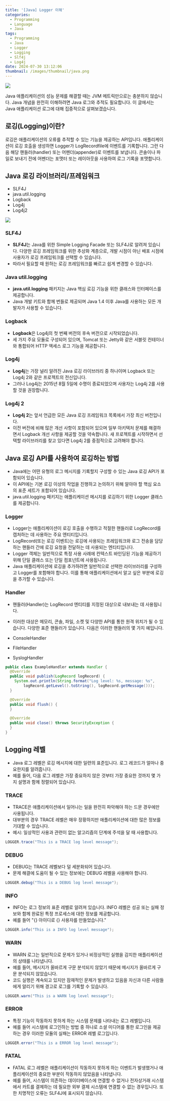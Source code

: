 ```yaml
---
title: '[Java] Logger 이해'
categories:
  - Programming
  - Language
  - Java
tags:
  - Programming
  - Java
  - Logger
  - Logging
  - Slf4j
  - Log4j
date: 2024-07-30 13:12:06
thumbnail: /images/thumbnail/java.png
---
```


![](/images/header/java-3.png)

Java 애플리케이션의 성능 문제를 해결할 때는 JVM 메트릭만으로는 충분하지 않습니다. Java 개념을 완전히 이해하려면 Java 로그와 추적도 필요합니다. 이 글에서는 Java 애플리케이션 로그에 대해 집중적으로 살펴보겠습니다.

## 로깅(Logging)이란?

로깅은 애플리케이션의 오류를 추적할 수 있는 기능을 제공하는 API입니다. 애플리케이션이 로깅 호출을 생성하면 Logger가 LogRecordfile에 이벤트를 기록합니다. 그런 다음 해당 핸들러(handler) 또는 어펜더(appender)로 이벤트를 보냅니다. 콘솔이나 파일로 보내기 전에 어펜더는 포맷터 또는 레이아웃을 사용하여 로그 기록을 포맷합니다.

## Java 로깅 라이브러리/프레임워크

- SLF4J
- java.util.logging
- Logback
- Log4j
- Log4j2

![](/images/header/java-3_1.png)

### SLF4J

- **SLF4J**는 Java를 위한 Simple Logging Facade 또는 SLF4J로 알려져 있습니다. 다양한 로깅 프레임워크를 위한 추상화 계층으로, 개발 시점이 아닌 배포 시점에 사용자가 로깅 프레임워크를 선택할 수 있습니다.
- 따라서 필요할 때 원하는 로깅 프레임워크를 빠르고 쉽게 변경할 수 있습니다.

### Java util.logging

- **java.util.logging** 패키지는 Java 핵심 로깅 기능을 위한 클래스와 인터페이스를 제공합니다.
- Java 개발 키트와 함께 번들로 제공되며 Java 1.4 이후 Java를 사용하는 모든 개발자가 사용할 수 있습니다.

### Logback

- **Logback**은 Log4j의 첫 번째 버전의 후속 버전으로 시작되었습니다.
- 세 가지 주요 모듈로 구성되어 있으며, Tomcat 또는 Jetty와 같은 서블릿 컨테이너와 통합되어 HTTP 액세스 로그 기능을 제공합니다.

### Log4j

- **Log4j**는 가장 널리 알려진 Java 로깅 라이브러리 중 하나이며 Logback 또는 Log4j 2와 같은 프로젝트의 전신입니다.
- 그러나 Log4j는 2015년 8월 5일에 수명이 종료되었으며 사용자는 Log4j 2를 사용할 것을 권장합니다.

### Log4j 2

- **Log4j 2**는 앞서 언급한 모든 Java 로깅 프레임워크 목록에서 가장 최신 버전입니다.
- 이전 버전에 비해 많은 개선 사항이 포함되어 있으며 일부 아키텍처 문제를 해결하면서 Logback 개선 사항을 제공할 것을 약속합니다. 새 프로젝트를 시작하면서 선택할 라이브러리를 찾고 있다면 Log4j 2를 중점적으로 고려해야 합니다.

## Java 로깅 API를 사용하여 로깅하는 방법

- Java에는 어떤 유형의 로그 메시지를 기록할지 구성할 수 있는 Java 로깅 API가 포함되어 있습니다.
- 이 API에는 기본 로깅 이상의 작업을 진행하고 논의하기 위해 알아야 할 핵심 요소의 표준 세트가 포함되어 있습니다.
- java.util.logging 패키지는 애플리케이션 메시지를 로깅하기 위한 Logger 클래스를 제공합니다.

### Logger

- Logger는 애플리케이션이 로깅 호출을 수행하고 적절한 핸들러로 LogRecord를 캡처하는 데 사용하는 주요 엔티티입니다.
- LogRecord(또는 로깅 이벤트)는 로깅에 사용되는 프레임워크와 로그 전송을 담당하는 핸들러 간에 로깅 요청을 전달하는 데 사용되는 엔티티입니다.
- Logger 객체는 일반적으로 특정 사용 사례에 컨텍스트 바인딩된 기능을 제공하기 위해 단일 클래스 또는 단일 컴포넌트에 사용됩니다.
- Java 애플리케이션에 로깅을 추가하려면 일반적으로 선택한 라이브러리를 구성하고 Logger를 포함해야 합니다. 이를 통해 애플리케이션에서 알고 싶은 부분에 로깅을 추가할 수 있습니다.

### Handler

- 핸들러(Handler)는 LogRecord 엔티티를 지정된 대상으로 내보내는 데 사용됩니다.
- 이러한 대상은 메모리, 콘솔, 파일, 소켓 및 다양한 API를 통한 원격 위치가 될 수 있습니다. 다양한 표준 핸들러가 있습니다. 다음은 이러한 핸들러의 몇 가지 예입니다.

- ConsoleHandler
- FileHandler
- SyslogHandler

```java
public class ExampleHandler extends Handler {
  @Override
  public void publish(LogRecord logRecord) {
    System.out.println(String.format("Log level: %s, message: %s",
        logRecord.getLevel().toString(), logRecord.getMessage()));
  }

  @Override
  public void flush() {
  }

  @Override
  public void close() throws SecurityException {
  }
}
```

## Logging 레벨

- Java 로그 레벨은 로깅 메시지에 대한 일련의 표준입니다. 로그 레코드가 얼마나 중요한지를 알려줍니다.
- 예를 들어, 다음 로그 레벨은 가장 중요하지 않은 것부터 가장 중요한 것까지 몇 가지 설명과 함께 정렬되어 있습니다.

### TRACE

- TRACE은 애플리케이션에서 일어나는 일을 완전히 파악해야 하는 드문 경우에만 사용됩니다.
- 대부분의 경우 TRACE 레벨은 매우 장황하지만 애플리케이션에 대한 많은 정보를 기대할 수 있습니다.
- 예시: 일상적인 사용과 관련이 없는 알고리즘의 단계에 주석을 달 때 사용합니다.

```java
LOGGER.trace("This is a TRACE log level message");
```

### DEBUG

- DEBUG는 TRACE 레벨보다 덜 세분화되어 있습니다.
- 문제 해결에 도움이 될 수 있는 정보에는 DEBUG 레벨을 사용해야 합니다.

```java
LOGGER.debug("This is a DEBUG log level message");
```

### INFO

- INFO는 로그 정보의 표준 레벨로 알려져 있습니다. INFO 레벨은 성공 또는 실패 정보와 함께 완료된 특정 프로세스에 대한 정보를 제공합니다.
- 예를 들어 "{} 아이디로 {} 사용자를 만들었습니다."

```java
LOGGER.info("This is a INFO log level message");
```

### WARN

- WARN 로그는 일반적으로 문제가 있거나 비정상적인 실행을 감지한 애플리케이션의 상태를 나타냅니다.
- 예를 들어, 메시지가 올바르게 구문 분석되지 않았기 때문에 메시지가 올바르게 구문 분석되지 않았습니다.
- 코드 실행은 계속되고 있지만 잠재적인 문제가 발생하고 있음을 자신과 다른 사람들에게 알리기 위해 경고로 로그를 기록할 수 있습니다.

```java
LOGGER.warn("This is a WARN log level message");
```

### ERROR

- 특정 기능이 작동하지 못하게 하는 시스템 문제를 나타내는 로그 레벨입니다.
- 예를 들어 시스템에 로그인하는 방법 중 하나로 소셜 미디어를 통한 로그인을 제공하는 경우 이러한 모듈의 실패는 ERROR 레벨 로그입니다.

```java
LOGGER.error("This is a ERROR log level message");
```

### FATAL

- FATAL 로그 레벨은 애플리케이션이 작동하지 못하게 하는 이벤트가 발생했거나 애플리케이션의 중요한 부분이 작동하지 않았음을 나타냅니다.
- 예를 들어, 시스템이 의존하는 데이터베이스에 연결할 수 없거나 전자상거래 시스템에서 카트를 결제하는 데 필요한 외부 결제 시스템에 연결할 수 없는 경우입니다. 또한 치명적인 오류는 SLF4J에 표시되지 않습니다.
